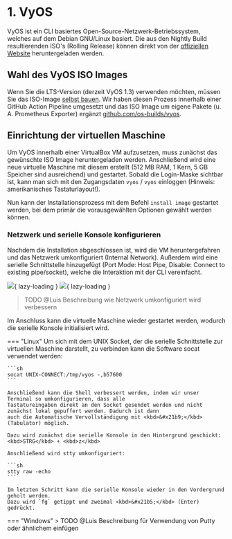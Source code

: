 # 1. VyOS

VyOS ist ein CLI basiertes Open-Source-Netzwerk-Betriebssystem, welches auf dem Debian GNU/Linux basiert.
Die aus den Nightly Build resultierenden ISO's (Rolling Release) können direkt von der [offiziellen Website](https://vyos.net/get/nightly-builds/)
heruntergeladen werden.

## Wahl des VyOS ISO Images

Wenn Sie die LTS-Version (derzeit VyOS 1.3) verwenden möchten, müssen Sie das
ISO-Image [selbst bauen](https://docs.vyos.io/en/latest/contributing/build-vyos.html). Wir haben diesen Prozess innerhalb einer GitHub Action Pipeline umgesetzt und das ISO
Image um eigene Pakete (u. A. Prometheus Exporter) ergänzt [github.com/os-builds/vyos](https://github.com/os-builds/vyos).

## Einrichtung der virtuellen Maschine

Um VyOS innerhalb einer VirtualBox VM aufzusetzen, muss zunächst das gewünschte ISO Image heruntergeladen werden.
Anschließend wird eine neue virtuelle Maschine mit diesem erstellt (512 MB RAM, 1 Kern, 5 GB Speicher sind ausreichend)
und gestartet. Sobald die Login-Maske sichtbar ist, kann man sich mit den Zugangsdaten `vyos` / `vyos` einloggen 
(Hinweis: amerikanisches Tastaturlayout!).

Nun kann der Installationsprozess mit dem Befehl `install image` gestartet werden, bei dem primär die vorausgewählten
Optionen gewählt werden können.

<asciinema-player src="../../assets/cast/vyos-install.cast"></asciinema-player>

### Netzwerk und serielle Konsole konfigurieren

Nachdem die Installation abgeschlossen ist, wird die VM heruntergefahren und das Netzwerk umkonfiguriert (Internal
Network). Außerdem wird eine serielle Schnittstelle hinzugefügt (Port Mode: Host Pipe, Disable: Connect to existing
pipe/socket), welche die Interaktion mit der CLI vereinfacht.

![](../../assets/img/setup/virtualbox/vyos-internal-network.png){ lazy-loading }
![](../../assets/img/setup/virtualbox/vyos-serial.png){ lazy-loading }

> TODO @Luis Beschreibung wie Netzwerk umkonfiguriert wird verbessern

Im Anschluss kann die virtuelle Maschine wieder gestartet werden, wodurch die serielle Konsole initialisiert wird.

=== "Linux"
    Um sich mit dem UNIX Socket, der die serielle Schnittstelle zur virtuellen Maschine darstellt, zu verbinden kann die 
    Software socat verwendet werden:

    ```sh
    socat UNIX-CONNECT:/tmp/vyos -,b57600
    ```

    Anschließend kann die Shell verbessert werden, indem wir unser Terminal so umkonfigurieren, dass alle
    Tastatureingaben direkt an den Socket gesendet werden und nicht zunächst lokal gepuffert werden. Dadurch ist dann 
    auch die Automatische Vervollständigung mit <kbd>&#x21b9;</kbd> (Tabulator) möglich.

    Dazu wird zunächst die serielle Konsole in den Hintergrund geschickt: <kbd>STRG</kbd> + <kbd>z</kbd>

    Anschließend wird stty umkonfiguriert:

    ```sh
    stty raw -echo
    ```

    Im letzten Schritt kann die serielle Konsole wieder in den Vordergrund geholt werden.  
    Dazu wird `fg` getippt und zweimal <kbd>&#x21b5;</kbd> (Enter) gedrückt.

=== "Windows"
    > TODO @Luis Beschreibung für Verwendung von Putty oder ähnlichem einfügen
